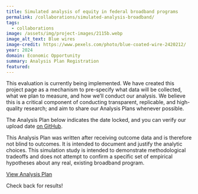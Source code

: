 ```yaml
---
title: Simulated analysis of equity in federal broadband programs
permalink: /collaborations/simulated-analysis-broadband/
tags:
  - collaborations
image: /assets/img/project-images/2115b.webp
image_alt_text: Blue wires
image-credit: https://www.pexels.com/photo/blue-coated-wire-2420212/
year: 2024
domain: Economic Opportunity
summary: Analysis Plan Registration 
featured: 
---
```


This evaluation is currently being implemented. We have created this project page as a mechanism to pre-specify what data will be collected, what we plan to measure, and how we’ll conduct our analysis. We believe this is a critical component of conducting transparent, replicable, and high-quality research; and aim to share our Analysis Plans whenever possible.

The Analysis Plan below indicates the date locked, and you can verify our upload date <a class="usa-link usa-link--external" href="https://github.com/gsa-oes/office-of-evaluation-sciences/commits/master/assets/analysis/2115B-analysis-plan.pdf">on GitHub</a>. 

This Analysis Plan was written after receiving outcome data and is therefore not blind to outcomes. It is intended to document and justify the analytic choices. This simulation study is intended to demonstrate methodological tradeoffs and does not attempt to confirm a specific set of empirical hypotheses about any real, existing broadband program.

<p><a class="usa-button" href="{{site.baseurl}}/services">View Analysis Plan</a></p>

Check back for results!
